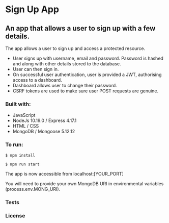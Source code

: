 # Sign Up App

## An app that allows a user to sign up with a few details. 

The app allows a user to sign up and access a protected resource.
- User signs up with username, email and password. Password is hashed and along with other details stored to the database.
- User can then sign in.
- On successful user authentication, user is provided a JWT, authorising access to a dashboard.
- Dashboard allows user to change their password.
- CSRF tokens are used to make sure user POST requests are genuine.

### Built with:
- JavaScript
- NodeJs 10.19.0 / Express 4.17.1
- HTML / CSS
- MongoDB / Mongoose 5.12.12

### To run:

```
$ npm install
```

```
$ npm run start
```

The app is now accessible from localhost:[YOUR_PORT]

You will need to provide your own MongoDB URI in environmental variables (process.env.MONG_URI).

### Tests


### License 
